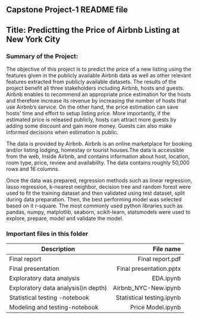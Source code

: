 

## Capstone Project-1 README file
## Title: Predictting  the Price of Airbnb Listing at New York City

### Summary of the Project:
The objective of this project is to predict the price of a new listing using the features given in the publicly available Airbnb data as well as other relevant features extracted from publicly available datasets. The results of the project benefit all three stakeholders including Airbnb, hosts and guests. Airbnb enables to recommend an appropriate price estimation for the hosts and therefore increase its revenue by increasing the number of hosts that use Airbnb’s service. On the other hand, the price estimation can save hosts’ time and effort to setup listing price. More importantly, if the estimated price is released publicly, hosts can attract more guests by adding some discount and gain more money. Guests can also make informed decisions when estimation is public. 

The data is provided by Airbnb. Airbnb is an online marketplace for booking and/or listing lodging, homestay or tourist houses.The data is accessible from the web, Inside Airbnb, and contains information about host, location, room type, price, review and availability. The data contains roughly 50,000 rows and 16 columns.

Once the data was prepared, regression methods such as linear regression, lasso regression, k-nearest neighbor, decision tree and random forest were used to fit the training dataset and then validated using test dataset, split during data preparation. Then, the best performing model was selected based on it r-square.  The most commonly used python libraries such as pandas, numpy, matplotlib, seaborn, scikit-learn, statsmodels were used to explore, prepare, model and validate the model. 



### Important files in this folder 
|Description |File name|
|----------------|----------------:|
|Final report |Final report.pdf|
|Final presentation |Final presentation.pptx|
|Exploratory data analysis|EDA.ipynb|
|Exploratory data analysis(in depth)|Airbnb_NYC-New.ipynb|
|Statistical testing -notebook|Statistical testing.ipynb|
|Modeling and testing-notebook|Price Model.ipynb|
